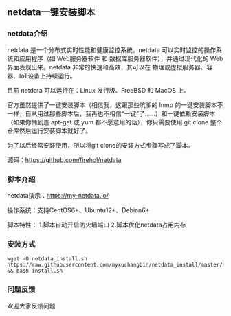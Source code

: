 ## netdata一键安装脚本
### netdata介绍
netdata 是一个分布式实时性能和健康监控系统。netdata 可以实时监控的操作系统和应用程序（如 Web服务器软件 和 数据库服务器软件），并通过现代化的 Web 界面表现出来。netdata 非常的快速和高效，其可以在 物理或虚拟服务器、容器、IoT设备上持续运行。

目前 netdata 可以运行在：Linux 发行版、FreeBSD 和 MacOS 上。

官方虽然提供了一键安装脚本（相信我，这跟那些坑爹的 lnmp 的一键安装脚本不一样，自从用过那些脚本后，我再也不相信“一键”了……）和一键依赖安装脚本（如果你懒到连 apt-get 或 yum 都不愿意用的话），你只需要使用 git clone 整个仓库然后运行安装脚本就好了。

为了以后经常安装使用，所以将git clone的安装方式步骤写成了脚本。

源码：https://github.com/firehol/netdata

### 脚本介绍
netdata演示：https://my-netdata.io/

操作系统：支持CentOS6+、Ubuntu12+、Debian6+

脚本特性：
1.脚本自动开启防火墙端口
2.脚本优化netdata占用内存

### 安装方式

    wget -O netdata_install.sh https://raw.githubusercontent.com/myxuchangbin/netdata_install/master/netdata_install.sh && bash install.sh

	
### 问题反馈
欢迎大家反馈问题